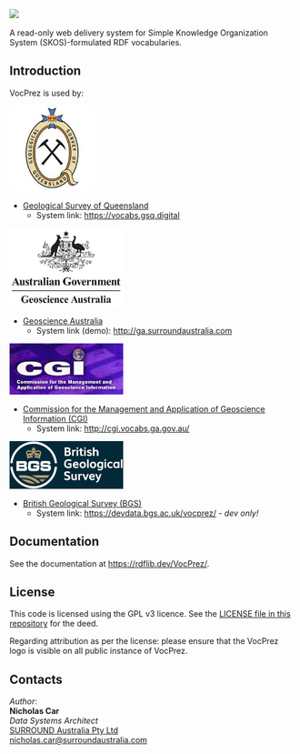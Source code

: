 ![](vocprez/view/style/VocPrez.300.png)  

A read-only web delivery system for Simple Knowledge Organization System (SKOS)-formulated RDF vocabularies.

## Introduction
VocPrez is used by:

![](vocprez/view/style/logo-gsq-200.jpg)

* [Geological Survey of Queensland](https://www.business.qld.gov.au/industries/mining-energy-water/resources/geoscience-information/gsq)
    * System link: <https://vocabs.gsq.digital> 

![](vocprez/view/style/logo-ga-200.jpg)

* [Geoscience Australia](https://www.ga.gov.au)
    * System link (demo): <http://ga.surroundaustralia.com> 
    
![](vocprez/view/style/logo-cgi-200.jpg)

* [Commission for the Management and Application of Geoscience Information (CGI)](http://www.cgi-iugs.org/)
    * System link: <http://cgi.vocabs.ga.gov.au/>    
     
![](vocprez/view/style/logo-bgs-200.png) 

* [British Geological Survey (BGS)](https://bgs.ac.uk/)
    * System link: <https://devdata.bgs.ac.uk/vocprez/> - *dev only!*
    
## Documentation     
     
See the documentation at <https://rdflib.dev/VocPrez/>.

## License

This code is licensed using the GPL v3 licence. See the [LICENSE file in this repository](LICENSE) for the deed. 

Regarding attribution as per the license: please ensure that the VocPrez logo is visible on all public instance of VocPrez.

## Contacts
*Author*:  
**Nicholas Car**  
*Data Systems Architect*  
[SURROUND Australia Pty Ltd](http://surroundaustralia.com)  
<nicholas.car@surroundaustralia.com>
